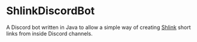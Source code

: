 # ShlinkDiscordBot
A Discord bot written in Java to allow a simple way of creating [Shlink](https://shlink.io/) short links from inside Discord channels.

